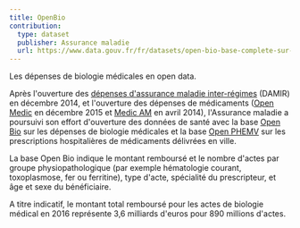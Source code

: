 ```yaml
---
title: OpenBio 
contribution:
  type: dataset
  publisher: Assurance maladie
  url: https://www.data.gouv.fr/fr/datasets/open-bio-base-complete-sur-les-depenses-de-biologie-medicale-interregimes/#_
---
```


Les dépenses de biologie médicales en open data. 

<!--more-->

Après l'ouverture des [dépenses d'assurance maladie inter-régimes](https://www.data.gouv.fr/fr/datasets/depenses-d-assurance-maladie-hors-prestations-hospitalieres-donnees-nationales/) (DAMIR) en décembre 2014, et l'ouverture des dépenses de médicaments ([Open Medic](https://www.data.gouv.fr/fr/datasets/open-medic-base-complete-sur-les-depenses-de-medicaments-interregimes/) en décembre 2015 et [Medic AM](https://www.data.gouv.fr/fr/datasets/medicaments-rembourses-par-lassurance-maladie/) en avril 2014), l'Assurance maladie a poursuivi son effort d'ouverture des données de santé avec la base [Open Bio](https://www.data.gouv.fr/fr/datasets/open-bio-base-complete-sur-les-depenses-de-biologie-medicale-interregimes/#_) sur les dépenses de biologie médicales et la base [Open PHEMV](https://www.data.gouv.fr/fr/datasets/open-phmev-bases-sur-les-prescriptions-hospitalieres-de-medicaments-delivrees-en-ville/) sur les prescriptions hospitalières de médicaments délivrées en ville.

La base Open Bio indique le montant remboursé et le nombre d'actes par groupe physiopathologique (par exemple hématologie courant, toxoplasmose, fer ou ferritine), type d'acte, spécialité du prescripteur, et âge et sexe du bénéficiaire. 

A titre indicatif, le montant total remboursé pour les actes de biologie médical en 2016 représente 3,6 milliards d'euros pour 890 millions d'actes.

<div data-udata-dataset-id="58d3c14bc751df6883298f1c"></div>
